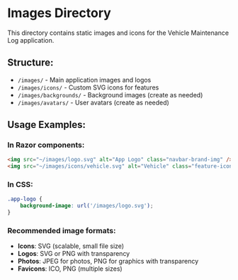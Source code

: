 # Images Directory

This directory contains static images and icons for the Vehicle Maintenance Log application.

## Structure:
- `/images/` - Main application images and logos
- `/images/icons/` - Custom SVG icons for features
- `/images/backgrounds/` - Background images (create as needed)
- `/images/avatars/` - User avatars (create as needed)

## Usage Examples:

### In Razor components:
```html
<img src="~/images/logo.svg" alt="App Logo" class="navbar-brand-img" />
<img src="~/images/icons/vehicle.svg" alt="Vehicle" class="feature-icon" />
```

### In CSS:
```css
.app-logo {
    background-image: url('/images/logo.svg');
}
```

### Recommended image formats:
- **Icons**: SVG (scalable, small file size)
- **Logos**: SVG or PNG with transparency
- **Photos**: JPEG for photos, PNG for graphics with transparency
- **Favicons**: ICO, PNG (multiple sizes)
